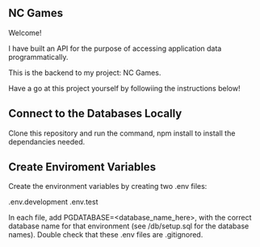 ## NC Games

Welcome!

I have built an API for the purpose of accessing application data programmatically.

This is the backend to my project: NC Games.

Have a go at this project yourself by followiing the instructions below!

## Connect to the Databases Locally

Clone this repository and run the command, npm install to install the dependancies needed.

## Create Enviroment Variables

Create the environment variables by creating two .env files:

.env.development
.env.test

In each file, add PGDATABASE=<database_name_here>, with the correct database name for that environment (see /db/setup.sql for the database names). Double check that these .env files are .gitignored.
